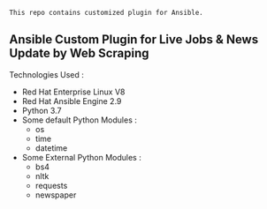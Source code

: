 `This repo contains customized plugin for Ansible.`

## Ansible Custom Plugin for Live Jobs & News Update by Web Scraping

Technologies Used : 
- Red Hat Enterprise Linux V8 
- Red Hat Ansible Engine 2.9  
- Python 3.7 
- Some default Python Modules :
    - os 
    - time 
    - datetime 
- Some External Python Modules :
    - bs4 
    - nltk
    - requests
    - newspaper


